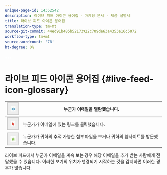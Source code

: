 ```yaml
---
unique-page-id: 14352542
description: 라이브 피드 아이콘 용어집 - 마케팅 문서 - 제품 설명서
title: 라이브 피드 아이콘 용어집
translation-type: tm+mt
source-git-commit: 44ed91b485b52173922c709de63a4353e16c5072
workflow-type: tm+mt
source-wordcount: '78'
ht-degree: 0%

---
```



# 라이브 피드 아이콘 용어집 {#live-feed-icon-glossary}

| ![--](assets/1.png) | 누군가 이메일을 열람했습니다. |
|---|---|
| ![--](assets/2.png) | 누군가가 이메일에 있는 링크를 클릭했습니다. |
| ![--](assets/3.png) | 누군가가 귀하의 추적 가능한 첨부 파일을 보거나 귀하의 웹사이트를 방문했습니다. |

라이브 피드에서 누군가 이메일을 계속 보는 경우 해당 이메일을 추가 받는 사람에게 전달했을 수 있습니다. 이러한 보기의 위치가 변경되기 시작하는 것을 감지하면 이러한 경우가 많습니다.
